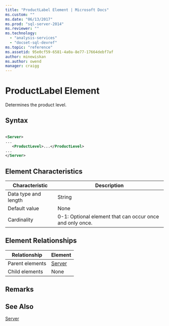 ```yaml
---
title: "ProductLabel Element | Microsoft Docs"
ms.custom: ""
ms.date: "06/13/2017"
ms.prod: "sql-server-2014"
ms.reviewer: ""
ms.technology: 
  - "analysis-services"
  - "docset-sql-devref"
ms.topic: "reference"
ms.assetid: 95e0cf59-6581-4a0a-8e77-17664debf7af
author: minewiskan
ms.author: owend
manager: craigg
---
```

# ProductLabel Element
  Determines the product level.  
  
## Syntax  
  
```xml  
  
<Server>  
...  
   <ProductLevel>...</ProductLevel>  
...  
</Server>  
```  
  
## Element Characteristics  
  
|Characteristic|Description|  
|--------------------|-----------------|  
|Data type and length|String|  
|Default value|None|  
|Cardinality|0-1: Optional element that can occur once and only once.|  
  
## Element Relationships  
  
|Relationship|Element|  
|------------------|-------------|  
|Parent elements|[Server](../../scripting/objects/server-element-assl.md)|  
|Child elements|None|  
  
## Remarks  
  
## See Also  
 [Server](../../scripting/objects/server-element-assl.md)  
  
  
